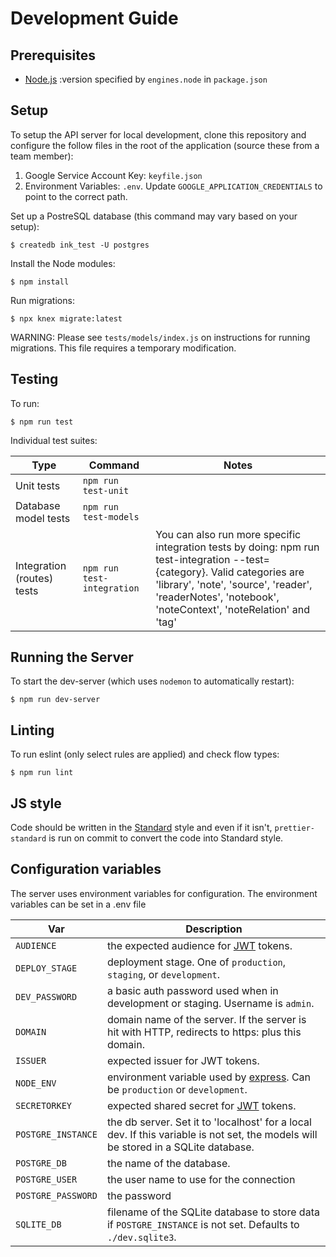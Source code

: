 # Development Guide

## Prerequisites

* [Node.js](https://nodejs.org/) :version specified by `engines.node` in `package.json`

## Setup

To setup the API server for local development, clone this repository and configure the follow
files in the root of the application (source these from a team member):

1. Google Service Account Key: `keyfile.json`
2. Environment Variables: `.env`. Update `GOOGLE_APPLICATION_CREDENTIALS` to point to the correct path.

Set up a PostreSQL database (this command may vary based on your setup):

    $ createdb ink_test -U postgres

Install the Node modules:

    $ npm install

Run migrations:

    $ npx knex migrate:latest

WARNING: Please see `tests/models/index.js` on instructions for running migrations. This file
requires a temporary modification.

## Testing

To run:

    $ npm run test

Individual test suites:

| Type                       | Command                    | Notes                                                                                                                                                                                                                                 |
| -------------------------- | -------------------------- | ------------------------------------------------------------------------------------------------------------------------------------------------------------------------------------------------------------------------------------- |
| Unit tests                 | `npm run test-unit`        |                                                                                                                                                                                                                                       |
| Database model tests       | `npm run test-models`      |                                                                                                                                                                                                                                       |
| Integration (routes) tests | `npm run test-integration` | You can also run more specific integration tests by doing: npm run test-integration --test={category}. Valid categories are 'library', 'note', 'source', 'reader', 'readerNotes', 'notebook', 'noteContext', 'noteRelation' and 'tag' |

## Running the Server

To start the dev-server (which uses `nodemon` to automatically restart):

    $ npm run dev-server

## Linting

To run eslint (only select rules are applied) and check flow types:

    $ npm run lint

## JS style

Code should be written in the [Standard]() style and even if it isn't, `prettier-standard` is run on
commit to convert the code into Standard style.

## Configuration variables

The server uses environment variables for configuration. The environment variables can be set in a
.env file

| Var                | Description                                                                                                                        |
| ------------------ | ---------------------------------------------------------------------------------------------------------------------------------- |
| `AUDIENCE`         | the expected audience for [JWT](https://jwt.io) tokens.                                                                            |
| `DEPLOY_STAGE`     | deployment stage. One of `production`, `staging`, or `development`.                                                                |
| `DEV_PASSWORD`     | a basic auth password used when in development or staging. Username is `admin`.                                                    |
| `DOMAIN`           | domain name of the server. If the server is hit with HTTP, redirects to https: plus this domain.                                   |
| `ISSUER`           | expected issuer for JWT tokens.                                                                                                    |
| `NODE_ENV`         | environment variable used by [express](https://expressjs.com/). Can be `production` or `development`.                              |
| `SECRETORKEY`      | expected shared secret for [JWT](https://jwt.io) tokens.                                                                           |
| `POSTGRE_INSTANCE` | the db server. Set it to 'localhost' for a local dev. If this variable is not set, the models will be stored in a SQLite database. |
| `POSTGRE_DB`       | the name of the database.                                                                                                          |
| `POSTGRE_USER`     | the user name to use for the connection                                                                                            |
| `POSTGRE_PASSWORD` | the password                                                                                                                       |
| `SQLITE_DB`        | filename of the SQLite database to store data if `POSTGRE_INSTANCE` is not set. Defaults to `./dev.sqlite3`.                       |
